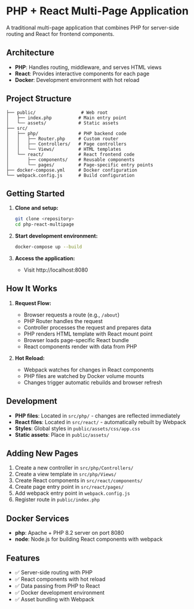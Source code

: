 # PHP + React Multi-Page Application

A traditional multi-page application that combines PHP for server-side routing and React for frontend components.

## Architecture

- **PHP**: Handles routing, middleware, and serves HTML views
- **React**: Provides interactive components for each page
- **Docker**: Development environment with hot reload

## Project Structure

```
├── public/                 # Web root
│   ├── index.php          # Main entry point
│   └── assets/            # Static assets
├── src/
│   ├── php/               # PHP backend code
│   │   ├── Router.php     # Custom router
│   │   ├── Controllers/   # Page controllers
│   │   └── Views/         # HTML templates
│   └── react/             # React frontend code
│       ├── components/    # Reusable components
│       └── pages/         # Page-specific entry points
├── docker-compose.yml     # Docker configuration
└── webpack.config.js      # Build configuration
```

## Getting Started

1. **Clone and setup:**
   ```bash
   git clone <repository>
   cd php-react-multipage
   ```

2. **Start development environment:**
   ```bash
   docker-compose up --build
   ```

3. **Access the application:**
   - Visit http://localhost:8080

## How It Works

1. **Request Flow:**
   - Browser requests a route (e.g., `/about`)
   - PHP Router handles the request
   - Controller processes the request and prepares data
   - PHP renders HTML template with React mount point
   - Browser loads page-specific React bundle
   - React components render with data from PHP

2. **Hot Reload:**
   - Webpack watches for changes in React components
   - PHP files are watched by Docker volume mounts
   - Changes trigger automatic rebuilds and browser refresh

## Development

- **PHP files**: Located in `src/php/` - changes are reflected immediately
- **React files**: Located in `src/react/` - automatically rebuilt by Webpack
- **Styles**: Global styles in `public/assets/css/app.css`
- **Static assets**: Place in `public/assets/`

## Adding New Pages

1. Create a new controller in `src/php/Controllers/`
2. Create a view template in `src/php/Views/`
3. Create React components in `src/react/components/`
4. Create page entry point in `src/react/pages/`
5. Add webpack entry point in `webpack.config.js`
6. Register route in `public/index.php`

## Docker Services

- **php**: Apache + PHP 8.2 server on port 8080
- **node**: Node.js for building React components with webpack

## Features

- ✅ Server-side routing with PHP
- ✅ React components with hot reload
- ✅ Data passing from PHP to React
- ✅ Docker development environment
- ✅ Asset bundling with Webpack